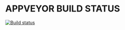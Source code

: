 # APPVEYOR BUILD STATUS
[![Build status](https://ci.appveyor.com/api/projects/status/u5gcb14ekr7482gi?svg=true)](https://ci.appveyor.com/project/Garfild13-06/js-add-unit-testing-clear)
